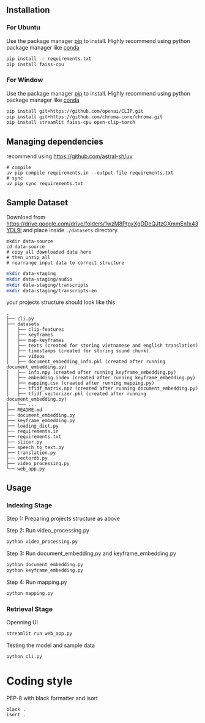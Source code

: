 ## Installation

### For Ubuntu
Use the package manager [pip](https://pip.pypa.io/en/stable/) to install. Highly recommend using python package manager like [conda](https://docs.conda.io/en/latest/)

```bash
pip install -r requirements.txt
pip install faiss-cpu
```

### For Window
Use the package manager [pip](https://pip.pypa.io/en/stable/) to install. Highly recommend using python package manager like [conda](https://docs.conda.io/en/latest/)

```bash
pip install git+https://github.com/openai/CLIP.git
pip install git+https://github.com/chroma-core/chroma.git
pip install streamlit faiss-cpu open-clip-torch
```

## Managing dependencies

recommend using https://github.com/astral-sh/uv

```
# compile 
uv pip compile requirements.in --output-file requirements.txt
# sync
uv pip sync requirements.txt
```

## Sample Dataset

Download from https://drive.google.com/drive/folders/1wzM8PtgxXgDDeQJtzGXmmEn1x43YDL9l and place inside `./datasets` directory.

```
mkdir data-source
cd data-source
# copy all downloaded data here
# then unzip all
# rearrange input data to correct structure
```


```bash
mkdir data-staging
mkdir data-staging/audio
mkdir data-staging/transcripts
mkdir data-staging/transcripts-en
```

your projects structure should look like this


```
.
├── cli.py
├── datasets
│   ├── clip-features
│   ├── keyframes
│   ├── map-keyframes
│   ├── texts (created for storing vietnamese and english translation)
│   ├── timestamps (created for storing sound chunk)
│   ├── videos
│   ├── document_embedding_info.pkl (created after running document_embedding.py)
│   ├── info.npy (created after running keyframe_embedding.py)
│   ├── embedding.index (created after running keyframe_embedding.py)
│   ├── mapping.csv (created after running mapping.py)
│   ├── tfidf_matrix.npz (created after running document_embedding.py)
│   ├── tfidf_vectorizer.pkl (created after running document_embedding.py)
│   └── ...
├── README.md
├── document_embedding.py
├── keyframe_embedding.py
├── loading_dict.py
├── requirements.in
├── requirements.txt
├── slicer.py
├── speech_to_text.py
├── translation.py
├── vectordb.py
├── video_processing.py
└── web_app.py
```

## Usage

### Indexing Stage

Step 1: Preparing projects structure as above

Step 2: Run video_processing.py
```bash
python video_processing.py
```

Step 3: Run document_embedding.py and keyframe_embedding.py
```bash
python document_embedding.py 
python keyframe_embedding.py
```

Step 4: Run mapping.py
```bash
python mapping.py
```

### Retrieval Stage

Openning UI
```bash
streamlit run web_app.py
```

Testing the model and sample data
```bash
python cli.py
```


# Coding style

PEP-8 with black formatter and isort

```
black .
isort .
```
